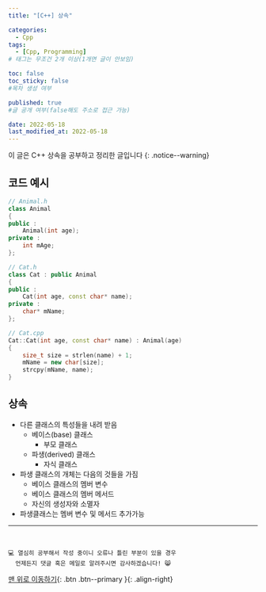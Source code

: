 ```yaml
---
title: "[C++] 상속" 

categories:
  - Cpp
tags:
  - [Cpp, Programming]
# 태그는 무조건 2개 이상(1개면 글이 안보임)

toc: false
toc_sticky: false
#목차 생성 여부

published: true
#글 공개 여부(false해도 주소로 접근 가능)

date: 2022-05-18
last_modified_at: 2022-05-18
---
```


이 글은 C++ 상속을 공부하고 정리한 글입니다
{: .notice--warning}

## 코드 예시
```cpp
// Animal.h
class Animal
{
public :
    Animal(int age);
private :
    int mAge;
};

// Cat.h
class Cat : public Animal
{
public :
    Cat(int age, const char* name);
private :
    char* mName;
};

// Cat.cpp
Cat::Cat(int age, const char* name) : Animal(age)
{
    size_t size = strlen(name) + 1;
    mName = new char[size];
    strcpy(mName, name);
}
```

## 상속
- 다른 클래스의 특성들을 내려 받음
  - 베이스(base) 클래스
    - 부모 클래스
  - 파생(derived) 클래스
    - 자식 클래스
- 파생 클래스의 개체는 다음의 것들을 가짐
  - 베이스 클래스의 멤버 변수
  - 베이스 클래스의 멤버 메서드
  - 자신의 생성자와 소멸자
- 파생클래스는 멤버 변수 및 메서드 추가가능

***
<br>

    💻 열심히 공부해서 작성 중이니 오류나 틀린 부분이 있을 경우 
      언제든지 댓글 혹은 메일로 알려주시면 감사하겠습니다! 😸

[맨 위로 이동하기](#){: .btn .btn--primary }{: .align-right}